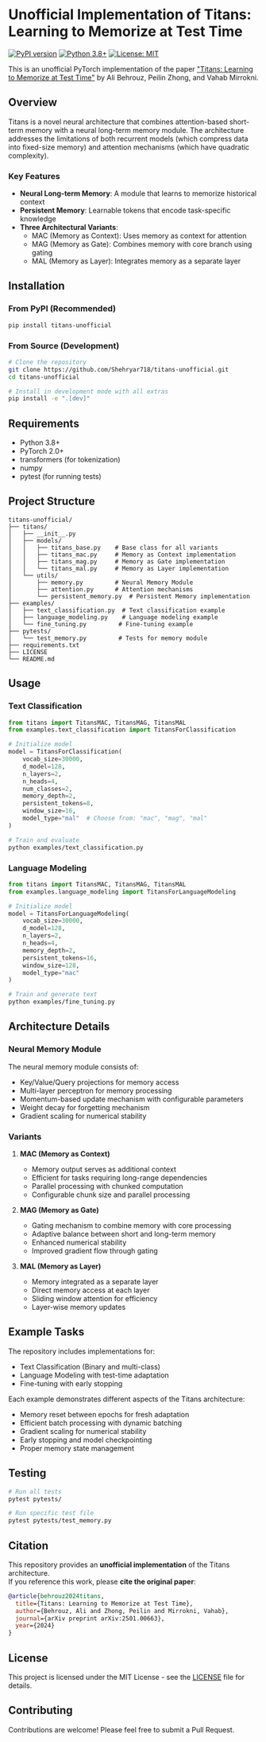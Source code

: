 # Unofficial Implementation of Titans: Learning to Memorize at Test Time

[![PyPI version](https://badge.fury.io/py/titans-unofficial.svg)](https://badge.fury.io/py/titans-unofficial)
[![Python 3.8+](https://img.shields.io/badge/python-3.8+-blue.svg)](https://www.python.org/downloads/release/python-380/)
[![License: MIT](https://img.shields.io/badge/License-MIT-yellow.svg)](https://opensource.org/licenses/MIT)

This is an unofficial PyTorch implementation of the paper ["Titans: Learning to Memorize at Test Time"](https://arxiv.org/abs/2501.00663) by Ali Behrouz, Peilin Zhong, and Vahab Mirrokni.

## Overview

Titans is a novel neural architecture that combines attention-based short-term memory with a neural long-term memory module. The architecture addresses the limitations of both recurrent models (which compress data into fixed-size memory) and attention mechanisms (which have quadratic complexity).

### Key Features

- **Neural Long-term Memory**: A module that learns to memorize historical context
- **Persistent Memory**: Learnable tokens that encode task-specific knowledge
- **Three Architectural Variants**:
  - MAC (Memory as Context): Uses memory as context for attention
  - MAG (Memory as Gate): Combines memory with core branch using gating
  - MAL (Memory as Layer): Integrates memory as a separate layer

## Installation

### From PyPI (Recommended)

```bash
pip install titans-unofficial
```

### From Source (Development)

```bash
# Clone the repository
git clone https://github.com/Shehryar718/titans-unofficial.git
cd titans-unofficial

# Install in development mode with all extras
pip install -e ".[dev]"
```

## Requirements

- Python 3.8+
- PyTorch 2.0+
- transformers (for tokenization)
- numpy
- pytest (for running tests)

## Project Structure

```
titans-unofficial/
├── titans/
│   ├── __init__.py
│   ├── models/
│   │   ├── titans_base.py    # Base class for all variants
│   │   ├── titans_mac.py     # Memory as Context implementation
│   │   ├── titans_mag.py     # Memory as Gate implementation
│   │   └── titans_mal.py     # Memory as Layer implementation
│   └── utils/
│       ├── memory.py         # Neural Memory Module
│       ├── attention.py      # Attention mechanisms
│       └── persistent_memory.py  # Persistent Memory implementation
├── examples/
│   ├── text_classification.py  # Text classification example
│   ├── language_modeling.py    # Language modeling example
│   └── fine_tuning.py         # Fine-tuning example
├── pytests/
│   └── test_memory.py         # Tests for memory module
├── requirements.txt
├── LICENSE
└── README.md
```

## Usage

### Text Classification

```python
from titans import TitansMAC, TitansMAG, TitansMAL
from examples.text_classification import TitansForClassification

# Initialize model
model = TitansForClassification(
    vocab_size=30000,
    d_model=128,
    n_layers=2,
    n_heads=4,
    num_classes=2,
    memory_depth=2,
    persistent_tokens=8,
    window_size=16,
    model_type="mal"  # Choose from: "mac", "mag", "mal"
)
```

```bash
# Train and evaluate
python examples/text_classification.py
```

### Language Modeling

```python
from titans import TitansMAC, TitansMAG, TitansMAL
from examples.language_modeling import TitansForLanguageModeling

# Initialize model
model = TitansForLanguageModeling(
    vocab_size=30000,
    d_model=128,
    n_layers=2,
    n_heads=4,
    memory_depth=2,
    persistent_tokens=16,
    window_size=128,
    model_type="mac"
)
```

```bash
# Train and generate text
python examples/fine_tuning.py
```

## Architecture Details

### Neural Memory Module

The neural memory module consists of:
- Key/Value/Query projections for memory access
- Multi-layer perceptron for memory processing
- Momentum-based update mechanism with configurable parameters
- Weight decay for forgetting mechanism
- Gradient scaling for numerical stability

### Variants

1. **MAC (Memory as Context)**
   - Memory output serves as additional context
   - Efficient for tasks requiring long-range dependencies
   - Parallel processing with chunked computation
   - Configurable chunk size and parallel processing

2. **MAG (Memory as Gate)**
   - Gating mechanism to combine memory with core processing
   - Adaptive balance between short and long-term memory
   - Enhanced numerical stability
   - Improved gradient flow through gating

3. **MAL (Memory as Layer)**
   - Memory integrated as a separate layer
   - Direct memory access at each layer
   - Sliding window attention for efficiency
   - Layer-wise memory updates

## Example Tasks

The repository includes implementations for:
- Text Classification (Binary and multi-class)
- Language Modeling with test-time adaptation
- Fine-tuning with early stopping

Each example demonstrates different aspects of the Titans architecture:
- Memory reset between epochs for fresh adaptation
- Efficient batch processing with dynamic batching
- Gradient scaling for numerical stability
- Early stopping and model checkpointing
- Proper memory state management

## Testing

```bash
# Run all tests
pytest pytests/

# Run specific test file
pytest pytests/test_memory.py
```

## Citation

This repository provides an **unofficial implementation** of the Titans architecture.  
If you reference this work, please **cite the original paper**:

```bibtex
@article{behrouz2024titans,
  title={Titans: Learning to Memorize at Test Time},
  author={Behrouz, Ali and Zhong, Peilin and Mirrokni, Vahab},
  journal={arXiv preprint arXiv:2501.00663},
  year={2024}
}
```

## License

This project is licensed under the MIT License - see the [LICENSE](LICENSE) file for details.

## Contributing

Contributions are welcome! Please feel free to submit a Pull Request.

